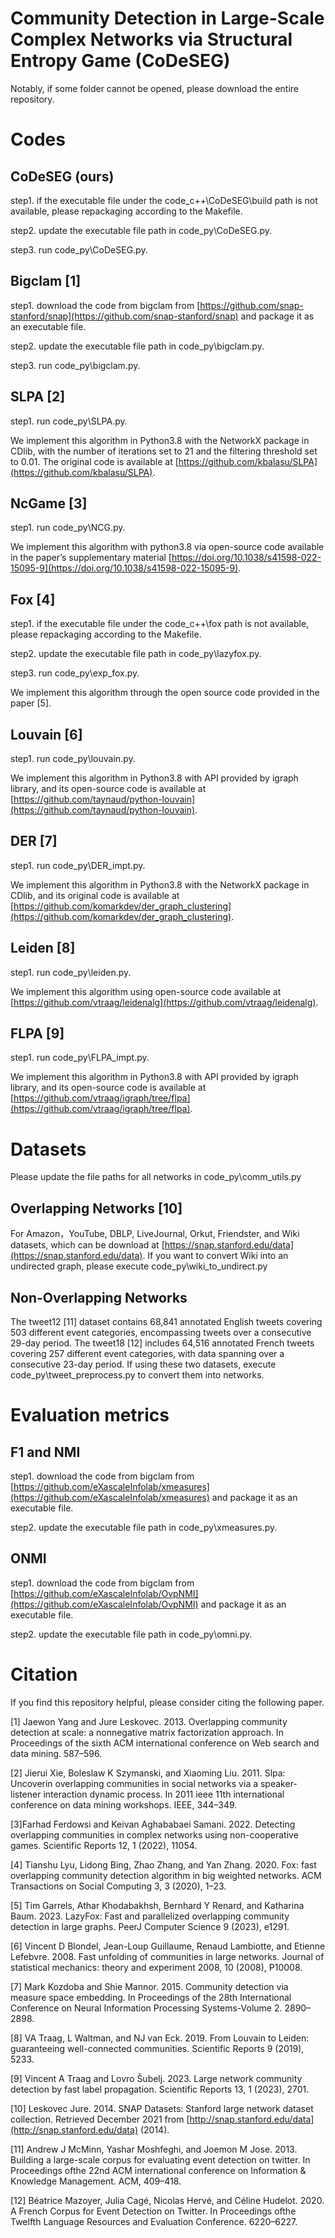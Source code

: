 # Community Detection in Large-Scale Complex Networks via Structural Entropy Game (CoDeSEG)
Notably, if some folder cannot be opened, please download the entire repository.
# Codes
## CoDeSEG (ours)
step1. if the executable file under the code_c++\CoDeSEG\build path is not available, please repackaging according to the Makefile.

step2. update the executable file path in code_py\CoDeSEG.py.

step3. run code_py\CoDeSEG.py.

## Bigclam [1]
step1. download the code from bigclam from [https://github.com/snap-stanford/snap](https://github.com/snap-stanford/snap) and package it as an executable file.

step2. update the executable file path in code_py\bigclam.py.

step3. run code_py\bigclam.py.

## SLPA [2]
step1. run code_py\SLPA.py.

We implement this algorithm in Python3.8 with the NetworkX package in CDlib, with the number of iterations set to 21 and the filtering threshold set to 0.01. 
The original code is available at [https://github.com/kbalasu/SLPA](https://github.com/kbalasu/SLPA).

## NcGame [3]
step1. run code_py\NCG.py.

We implement this algorithm with python3.8 via open-source code available in the paper’s supplementary material [https://doi.org/10.1038/s41598-022-15095-9](https://doi.org/10.1038/s41598-022-15095-9).

## Fox [4]
step1. if the executable file under the code_c++\fox path is not available, please repackaging according to the Makefile. 

step2. update the executable file path in code_py\lazyfox.py.

step3. run code_py\exp_fox.py.

We implement this algorithm through the open source code provided in the paper [5].

## Louvain [6]
step1. run code_py\louvain.py. 

We implement this algorithm in Python3.8 with API provided by igraph library, and its open-source code is available at [https://github.com/taynaud/python-louvain](https://github.com/taynaud/python-louvain).

## DER [7]
step1. run code_py\DER_impt.py. 

We implement this algorithm in Python3.8 with the NetworkX package in CDlib, and its original code is available at [https://github.com/komarkdev/der_graph_clustering](https://github.com/komarkdev/der_graph_clustering).

## Leiden [8]
step1. run code_py\leiden.py. 

We implement this algorithm using open-source code available at [https://github.com/vtraag/leidenalg](https://github.com/vtraag/leidenalg).

## FLPA [9]
step1. run code_py\FLPA_impt.py. 

We implement this algorithm in Python3.8 with API provided by igraph library, and its open-source code is available at [https://github.com/vtraag/igraph/tree/flpa](https://github.com/vtraag/igraph/tree/flpa).

# Datasets
Please update the file paths for all networks in code_py\comm_utils.py

## Overlapping Networks [10]
For Amazon，YouTube, DBLP, LiveJournal, Orkut, Friendster, and Wiki datasets, which can be download at [https://snap.stanford.edu/data](https://snap.stanford.edu/data).
If you want to convert Wiki into an undirected graph, please execute code_py\wiki_to_undirect.py

## Non-Overlapping Networks
The tweet12 [11] dataset contains 68,841 annotated English tweets covering 503 different event categories, encompassing tweets over a consecutive 29-day period.
The tweet18 [12] includes 64,516 annotated French tweets covering 257 different event categories, with data spanning over a consecutive 23-day period. 
If using these two datasets, execute code_py\tweet_preprocess.py to convert them into networks.

# Evaluation metrics
## F1 and NMI
step1. download the code from bigclam from [https://github.com/eXascaleInfolab/xmeasures](https://github.com/eXascaleInfolab/xmeasures) and package it as an executable file.

step2. update the executable file path in code_py\xmeasures.py.

## ONMI
step1. download the code from bigclam from [https://github.com/eXascaleInfolab/OvpNMI](https://github.com/eXascaleInfolab/OvpNMI) and package it as an executable file.

step2. update the executable file path in code_py\omni.py.

# Citation
If you find this repository helpful, please consider citing the following paper.

[1] Jaewon Yang and Jure Leskovec. 2013. Overlapping community detection at scale: a nonnegative matrix factorization approach. In Proceedings of the sixth ACM international conference on Web search and data mining. 587–596.

[2] Jierui Xie, Boleslaw K Szymanski, and Xiaoming Liu. 2011. Slpa: Uncoverin overlapping communities in social networks via a speaker-listener interaction dynamic process. In 2011 ieee 11th international conference on data mining workshops. IEEE, 344–349.

[3]Farhad Ferdowsi and Keivan Aghababaei Samani. 2022. Detecting overlapping communities in complex networks using non-cooperative games. Scientific Reports 12, 1 (2022), 11054.

[4] Tianshu Lyu, Lidong Bing, Zhao Zhang, and Yan Zhang. 2020. Fox: fast overlapping community detection algorithm in big weighted networks. ACM Transactions on Social Computing 3, 3 (2020), 1–23.

[5] Tim Garrels, Athar Khodabakhsh, Bernhard Y Renard, and Katharina Baum. 2023. LazyFox: Fast and parallelized overlapping community detection in large graphs. PeerJ Computer Science 9 (2023), e1291.

[6] Vincent D Blondel, Jean-Loup Guillaume, Renaud Lambiotte, and Etienne Lefebvre. 2008. Fast unfolding of communities in large networks. Journal of statistical mechanics: theory and experiment 2008, 10 (2008), P10008.

[7] Mark Kozdoba and Shie Mannor. 2015. Community detection via measure space embedding. In Proceedings of the 28th International Conference on Neural Information Processing Systems-Volume 2. 2890–2898.

[8] VA Traag, L Waltman, and NJ van Eck. 2019. From Louvain to Leiden: guaranteeing well-connected communities. Scientific Reports 9 (2019), 5233.

[9] Vincent A Traag and Lovro Šubelj. 2023. Large network community detection by fast label propagation. Scientific Reports 13, 1 (2023), 2701.

[10] Leskovec Jure. 2014. SNAP Datasets: Stanford large network dataset collection. Retrieved December 2021 from [http://snap.stanford.edu/data](http://snap.stanford.edu/data) (2014).

[11] Andrew J McMinn, Yashar Moshfeghi, and Joemon M Jose. 2013. Building a large-scale corpus for evaluating event detection on twitter. In Proceedings ofthe 22nd ACM international conference on Information & Knowledge Management. ACM, 409–418.

[12] Béatrice Mazoyer, Julia Cagé, Nicolas Hervé, and Céline Hudelot. 2020. A French Corpus for Event Detection on Twitter. In Proceedings ofthe Twelfth Language Resources and Evaluation Conference. 6220–6227.


